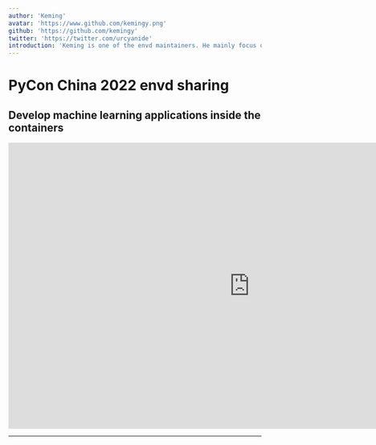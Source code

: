 ```yaml
---
author: 'Keming'
avatar: 'https://www.github.com/kemingy.png'
github: 'https://github.com/kemingy'
twitter: 'https://twitter.com/urcyanide'
introduction: 'Keming is one of the envd maintainers. He mainly focus on the online machine learning model serving part.'
---
```


# PyCon China 2022 envd sharing

## Develop machine learning applications inside the containers

<div class="video-container"><iframe src="https://docs.google.com/presentation/d/e/2PACX-1vTPrXjF_ae__fJv5F7W_n8W10NT8Fqu04sLbucd7vtgjEsV67De5xPMj1cOdEnif5IXOMLCu_yxZf0v/embed?start=false&loop=false&delayms=3000" frameborder="0" width="960" height="569" allowfullscreen="true" mozallowfullscreen="true" webkitallowfullscreen="true"></iframe></div>

---

<Author/>

